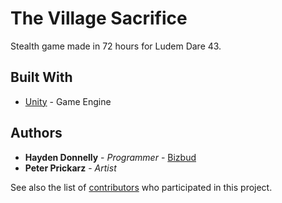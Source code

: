 # The Village Sacrifice

Stealth game made in 72 hours for Ludem Dare 43.

## Built With

* [Unity](https://unity.com/) - Game Engine 

## Authors

* **Hayden Donnelly** - *Programmer* - [Bizbud](https://github.com/Bizbud)
* **Peter Prickarz** - *Artist*

See also the list of [contributors](https://github.com/Bizbud/The-Village-Sacrifice/graphs/contributors) who participated in this project.
